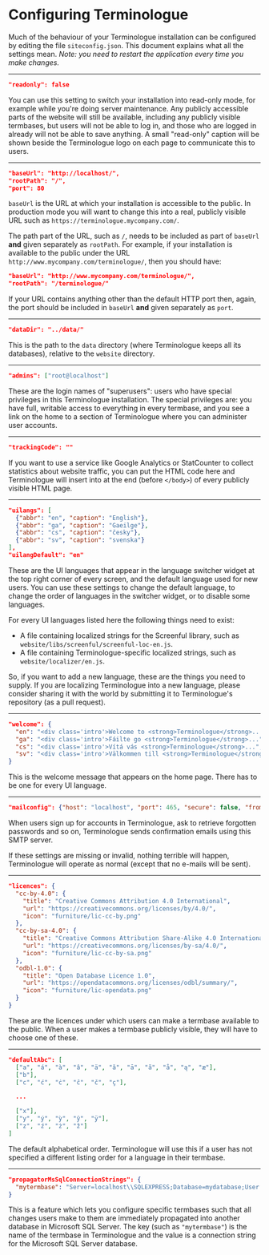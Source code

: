 # Configuring Terminologue

Much of the behaviour of your Terminologue installation can be configured by editing the file `siteconfig.json`. This document explains what all the settings mean. *Note: you need to restart the application every time you make changes.*

---

```json
"readonly": false
```
You can use this setting to switch your installation into read-only mode, for example while you're doing server maintenance. Any publicly accessible parts of the website will still be available, including any publicly visible termbases, but users will not be able to log in, and those who are logged in already will not be able to save anything. A small "read-only" caption will be shown beside the Terminologue logo on each page to communicate this to users.

---

```json
"baseUrl": "http://localhost/",
"rootPath": "/",
"port": 80
```

`baseUrl` is the URL at which your installation is accessible to the public. In production mode you will want to change this into a real, publicly visible URL such as `https://terminologue.mycompany.com/`.

The path part of the URL, such as `/`, needs to be included as part of `baseUrl` **and** given separately as `rootPath`. For example, if your installation is available to the public under the URL `http://www.mycompany.com/terminologue/`, then you should have:

```json
"baseUrl": "http://www.mycompany.com/terminologue/",
"rootPath": "/terminologue/"
```

If your URL contains anything other than the default HTTP port then, again, the port should be included in `baseUrl` **and** given separately as `port`.

---

```json
"dataDir": "../data/"
```

This is the path to the `data` directory (where Terminologue keeps all its databases), relative to the `website` directory.

---

```json
"admins": ["root@localhost"]
```

These are the login names of "superusers": users who have special privileges in this Terminologue installation. The special privileges are: you have full, writable access to everything in every termbase, and you see a link on the home to a section of Terminologue where you can administer user accounts.

---

```json
"trackingCode": ""
```

If you want to use a service like Google Analytics or StatCounter to collect statistics about website traffic, you can put the HTML code here and Terminologue will insert into at the end (before `</body>`) of every publicly visible HTML page.

---

```json
"uilangs": [
  {"abbr": "en", "caption": "English"},
  {"abbr": "ga", "caption": "Gaeilge"},
  {"abbr": "cs", "caption": "česky"},
  {"abbr": "sv", "caption": "svenska"}
],
"uilangDefault": "en"
```

These are the UI languages that appear in the language switcher widget at the top right corner of every screen, and the default language used for new users. You can use these settings to change the default language, to change the order of languages in the switcher widget, or to disable some languages.

For every UI languages listed here the following things need to exist:

- A file containing localized strings for the Screenful library, such as `website/libs/screenful/screenful-loc-en.js`.
- A file containing Terminologue-specific localized strings, such as `website/localizer/en.js`.

So, if you want to add a new language, these are the things you need to supply. If you are localizing Terminologue into a new language, please consider sharing it with the world by submitting it to Terminologue's repository (as a pull request).

---

```json
"welcome": {
  "en": "<div class='intro'>Welcome to <strong>Terminologue</strong>...",
  "ga": "<div class='intro'>Fáilte go <strong>Terminologue</strong>...",
  "cs": "<div class='intro'>Vítá vás <strong>Terminologue</strong>...",
  "sv": "<div class='intro'>Välkommen till <strong>Terminologue</strong>..."
}
```

This is the welcome message that appears on the home page. There has to be one for every UI language.

---

```json
"mailconfig": {"host": "localhost", "port": 465, "secure": false, "from": "noreply@localhost"}
```

When users sign up for accounts in Terminologue, ask to retrieve forgotten passwords and so on, Terminologue sends confirmation emails using this SMTP server.

If these settings are missing or invalid, nothing terrible will happen, Terminologue will operate as normal (except that no e-mails will be sent).

---

```json
"licences": {
  "cc-by-4.0": {
    "title": "Creative Commons Attribution 4.0 International",
    "url": "https://creativecommons.org/licenses/by/4.0/",
    "icon": "furniture/lic-cc-by.png"
  },
  "cc-by-sa-4.0": {
    "title": "Creative Commons Attribution Share-Alike 4.0 International",
    "url": "https://creativecommons.org/licenses/by-sa/4.0/",
    "icon": "furniture/lic-cc-by-sa.png"
  },
  "odbl-1.0": {
    "title": "Open Database Licence 1.0",
    "url": "https://opendatacommons.org/licenses/odbl/summary/",
    "icon": "furniture/lic-opendata.png"
  }
}
```

These are the licences under which users can make a termbase available to the public. When a user makes a termbase publicly visible, they will have to choose one of these.

---

```json
"defaultAbc": [
  ["a", "á", "à", "â", "ä", "ă", "ā", "ã", "å", "ą", "æ"],
  ["b"],
  ["c", "ć", "ċ", "ĉ", "č", "ç"],

  ...

  ["x"],
  ["y", "ý", "ỳ", "ŷ", "ÿ"],
  ["z", "ź", "ż", "ž"]
]
```

The default alphabetical order. Terminologue will use this if a user has not specified a different listing order for a language in their termbase.

---

```json
"propagatorMsSqlConnectionStrings": {
  "mytermbase": "Server=localhost\\SQLEXPRESS;Database=mydatabase;User Id=myname;Password=mypassword"
}
```

This is a feature which lets you configure specific termbases such that all changes users make to them are immediately propagated into another database in Microsoft SQL Server. The key (such as `"mytermbase"`) is the name of the termbase in Terminologue and the value is a connection string for the Microsoft SQL Server database.
